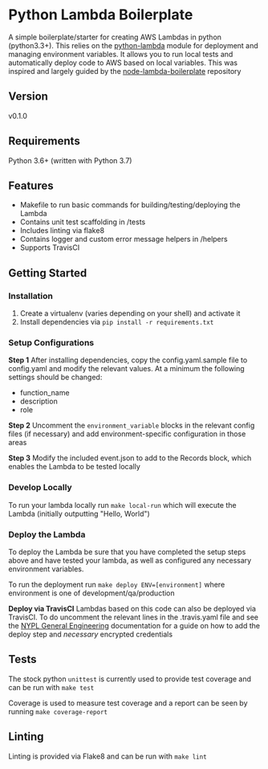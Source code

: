 # Python Lambda Boilerplate

A simple boilerplate/starter for creating AWS Lambdas in python (python3.3+). This relies on the [python-lambda](https://github.com/nficano/python-lambda) module for deployment and managing environment variables. It allows you to run local tests and automatically deploy code to AWS based on local variables. This was inspired and largely guided by the [node-lambda-boilerplate](https://github.com/nypl/node-lambda-boilerplate) repository

## Version

v0.1.0

## Requirements

Python 3.6+ (written with Python 3.7)

## Features

- Makefile to run basic commands for building/testing/deploying the Lambda
- Contains unit test scaffolding in /tests
- Includes linting via flake8
- Contains logger and custom error message helpers in /helpers
- Supports TravisCI

## Getting Started

### Installation

1. Create a virtualenv (varies depending on your shell) and activate it
2. Install dependencies via `pip install -r requirements.txt`

### Setup Configurations

**Step 1**
After installing dependencies, copy the config.yaml.sample file to config.yaml and modify the relevant values. At a minimum the following settings should be changed:

- function_name
- description
- role

**Step 2**
Uncomment the `environment_variable` blocks in the relevant config files (if necessary) and add environment-specific configuration in those areas

**Step 3**
Modify the included event.json to add to the Records block, which enables the Lambda to be tested locally

### Develop Locally

To run your lambda locally run `make local-run` which will execute the Lambda (initially outputting "Hello, World")

### Deploy the Lambda

To deploy the Lambda be sure that you have completed the setup steps above and have tested your lambda, as well as configured any necessary environment variables.

To run the deployment run `make deploy ENV=[environment]` where environment is one of development/qa/production

**Deploy via TravisCI**
Lambdas based on this code can also be deployed via TravisCI. To do uncomment the relevant lines in the .travis.yaml file and see the [NYPL General Engineering](https://github.com/NYPL/engineering-general/blob/master/standards/travis-ci.md#deploy) documentation for a guide on how to add the deploy step and *necessary* encrypted credentials

## Tests

The stock python `unittest` is currently used to provide test coverage and can be run with `make test`

Coverage is used to measure test coverage and a report can be seen by running `make coverage-report`

## Linting

Linting is provided via Flake8 and can be run with `make lint`
